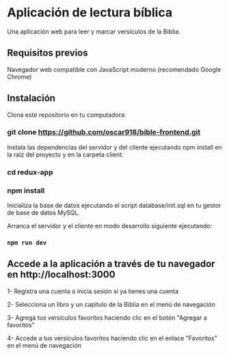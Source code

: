 # Aplicación de lectura bíblica

Una aplicación web para leer y marcar versículos de la Biblia.

## Requisitos previos
Navegador web compatible con JavaScript moderno (recomendado Google Chrome)

## Instalación

Clona este repositorio en tu computadora:

### git clone https://github.com/oscar918/bible-frontend.git

Instala las dependencias del servidor y del cliente ejecutando npm install en la raíz del proyecto y en la carpeta client:

### cd redux-app
### npm install

Inicializa la base de datos ejecutando el script database/init.sql en tu gestor de base de datos MySQL.

Arranca el servidor y el cliente en modo desarrollo siguiente ejecutando:
### `npm run dev`


## Accede a la aplicación a través de tu navegador en http://localhost:3000

1- Registra una cuenta o inicia sesión si ya tienes una cuenta

2- Selecciona un libro y un capítulo de la Biblia en el menú de navegación

3- Agrega tus versículos favoritos haciendo clic en el botón "Agregar a favoritos"

4- Accede a tus versículos favoritos haciendo clic en el enlace "Favoritos" en el menú de navegación

